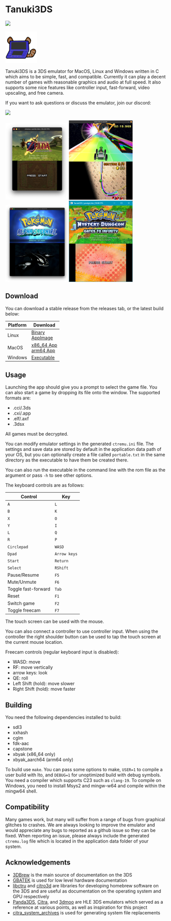 # Tanuki3DS

[![](https://github.com/burhanr13/Tanuki3DS/actions/workflows/ci.yml/badge.svg)](https://github.com/burhanr13/Tanuki3DS/actions/workflows/ci.yml)

<img src=images/logo.png width=100>

Tanuki3DS is a 3DS emulator for MacOS, Linux and Windows written in C which aims to be simple, fast, and compatible. Currently it can play a decent number of games with reasonable graphics and audio at full speed. It also supports some nice features like controller input, fast-forward, video upscaling, and free camera.

If you want to ask questions or discuss the emulator, join our discord:

[![](https://discord.com/api/guilds/1309172325203054612/widget.png?style=banner2)](https://discord.gg/6ya65fvD3g)

<img src=images/oot3d.png width=200><img src=images/mk7.png width=200><img src=images/pokemon.png width=200><img src=images/pmdgti.png width=200>

## Download

You can download a stable release from the releases tab, or the latest build below:

| Platform | Download |
| -------- | -------- |
| Linux | [Binary](https://nightly.link/burhanr13/Tanuki3DS/workflows/ci/master/Tanuki3DS-linux-binary.zip) <br> [AppImage](https://nightly.link/burhanr13/Tanuki3DS/workflows/ci/master/Tanuki3DS-linux-appimage.zip) |
| MacOS | [x86_64 App](https://nightly.link/burhanr13/Tanuki3DS/workflows/ci/master/Tanuki3DS-macos-x86_64.zip) <br> [arm64 App](https://nightly.link/burhanr13/Tanuki3DS/workflows/ci/master/Tanuki3DS-macos-arm64.zip) |
| Windows | [Executable](https://nightly.link/burhanr13/Tanuki3DS/workflows/ci/master/Tanuki3DS-windows.zip) |

## Usage
Launching the app should give you a prompt to select the game file. You can also start a game by dropping its file onto the window. The supported formats are:

- .cci/.3ds
- .cxi/.app
- .elf/.axf
- .3dsx

All games must be decrypted.

You can modify emulator settings in the generated `ctremu.ini` file. The settings and save data are stored by default in the application data path of your OS, but you can optionally create a file called `portable.txt` in the same directory as the executable to have them be created there.

You can also run the executable in the command line with the rom file as the argument or pass `-h` to see other options.

The keyboard controls are as follows:

| Control | Key |
| --- | --- |
| `A` | `L` |
| `B` | `K` |
| `X` | `O` |
| `Y` | `I` |
| `L` | `Q` |
| `R` | `P` |
| `Circlepad` | `WASD` |
| `Dpad` | `Arrow keys` |
| `Start` | `Return` |
| `Select` | `RShift` |
| Pause/Resume | `F5` |
| Mute/Unmute | `F6` |
| Toggle fast-forward | `Tab` |
| Reset | `F1` |
| Switch game | `F2` |
| Toggle freecam | `F7` |

The touch screen can be used with the mouse.

You can also connect a controller to use controller input. When using the
controller the right shoulder button can be used to tap the touch screen
at the current mouse location.

Freecam controls (regular keyboard input is disabled):
- WASD: move
- RF: move vertically
- arrow keys: look
- QE: roll
- Left Shift (hold): move slower
- Right Shift (hold): move faster

## Building
You need the following dependencies installed to build:
- sdl3
- xxhash
- cglm
- fdk-aac
- capstone
- xbyak (x86_64 only)
- xbyak_aarch64 (arm64 only)

To build use `make`. You can pass some options to make, `USER=1` to compile a user build with lto, and `DEBUG=1` for unoptimized build with debug symbols. You need a compiler which supports C23 such as `clang-19`. To compile on Windows, you need to install Msys2 and mingw-w64 and compile within the mingw64 shell.


## Compatibility

Many games work, but many will suffer from a range of bugs from graphical glitches to crashes. We are always looking to improve the emulator and would appreciate any bugs to reported as a github issue so they can be fixed. When reporting an issue, please always include the generated `ctremu.log` file which is located
in the application data folder of your system.

## Acknowledgements

- [3DBrew](https://www.3dbrew.org) is the main source of documentation on the 3DS
- [GBATEK](https://www.problemkaputt.de/gbatek.htm) is used for low level hardware documentation
- [libctru](https://github.com/devkitPro/libctru) and [citro3d](https://github.com/devkitPro/citro3d) are libraries for developing homebrew software on the 3DS and are useful as documentation on the operating system and GPU respectively
- [Panda3DS](https://github.com/wheremyfoodat/Panda3DS), [Citra](https://github.com/PabloMK7/citra), and [3dmoo](https://github.com/plutooo/3dmoo) are HLE 3DS emulators which served as a reference at various points, as well as inspiration for this project
- [citra_system_archives](https://github.com/B3n30/citra_system_archives) is used for generating system file replacements
